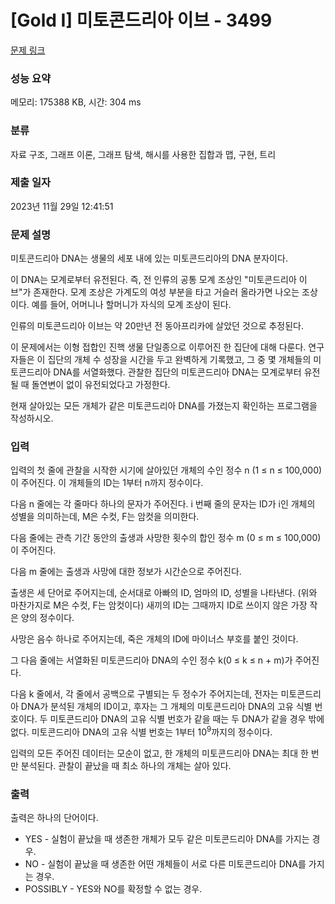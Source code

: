 # [Gold I] 미토콘드리아 이브 - 3499 

[문제 링크](https://www.acmicpc.net/problem/3499) 

### 성능 요약

메모리: 175388 KB, 시간: 304 ms

### 분류

자료 구조, 그래프 이론, 그래프 탐색, 해시를 사용한 집합과 맵, 구현, 트리

### 제출 일자

2023년 11월 29일 12:41:51

### 문제 설명

<p>미토콘드리아 DNA는 생물의 세포 내에 있는 미토콘드리아의 DNA 분자이다.</p>

<p>이 DNA는 모계로부터 유전된다. 즉, 전 인류의 공통 모계 조상인 "미토콘드리아 이브"가 존재한다. 모계 조상은 가계도의 여성 부분을 타고 거슬러 올라가면 나오는 조상이다. 예를 들어, 어머니나 할머니가 자식의 모계 조상이 된다.</p>

<p>인류의 미토콘드리아 이브는 약 20만년 전 동아프리카에 살았던 것으로 추정된다.</p>

<p>이 문제에서는 이형 접합인 진핵 생물 단일종으로 이루어진 한 집단에 대해 다룬다. 연구자들은 이 집단의 개체 수 성장을 시간을 두고 완벽하게 기록했고, 그 중 몇 개체들의 미토콘드리아 DNA를 서열화했다. 관찰한 집단의 미토콘드리아 DNA는 모계로부터 유전될 때 돌연변이 없이 유전되었다고 가정한다.</p>

<p>현재 살아있는 모든 개체가 같은 미토콘드리아 DNA를 가졌는지 확인하는 프로그램을 작성하시오.</p>

### 입력 

 <p>입력의 첫 줄에 관찰을 시작한 시기에 살아있던 개체의 수인 정수 n (1 ≤ n ≤ 100,000)이 주어진다. 이 개체들의 ID는 1부터 n까지 정수이다.</p>

<p>다음 n 줄에는 각 줄마다 하나의 문자가 주어진다. i 번째 줄의 문자는 ID가 i인 개체의 성별을 의미하는데, M은 수컷, F는 암컷을 의미한다.</p>

<p>다음 줄에는 관측 기간 동안의 출생과 사망한 횟수의 합인 정수 m (0 ≤ m ≤ 100,000)이 주어진다.</p>

<p>다음 m 줄에는 출생과 사망에 대한 정보가 시간순으로 주어진다.</p>

<p>출생은 세 단어로 주어지는데, 순서대로 아빠의 ID, 엄마의 ID, 성별을 나타낸다. (위와 마찬가지로 M은 수컷, F는 암컷이다) 새끼의 ID는 그때까지 ID로 쓰이지 않은 가장 작은 양의 정수이다.</p>

<p>사망은 음수 하나로 주어지는데, 죽은 개체의 ID에 마이너스 부호를 붙인 것이다.</p>

<p>그 다음 줄에는 서열화된 미토콘드리아 DNA의 수인 정수 k(0 ≤ k ≤ n + m)가 주어진다.</p>

<p>다음 k 줄에서, 각 줄에서 공백으로 구별되는 두 정수가 주어지는데, 전자는 미토콘드리아 DNA가 분석된 개체의 ID이고, 후자는 그 개체의 미토콘드리아 DNA의 고유 식별 번호이다. 두 미토콘드리아 DNA의 고유 식별 번호가 같을 때는 두 DNA가 같을 경우 밖에 없다. 미토콘드리아 DNA의 고유 식별 번호는 1부터 10<sup>9</sup>까지의 정수이다.</p>

<p>입력의 모든 주어진 데이터는 모순이 없고, 한 개체의 미토콘드리아 DNA는 최대 한 번만 분석된다. 관찰이 끝났을 때 최소 하나의 개체는 살아 있다.</p>

### 출력 

 <p>출력은 하나의 단어이다.</p>

<ul>
	<li>YES - 실험이 끝났을 때 생존한 개체가 모두 같은 미토콘드리아 DNA를 가지는 경우.</li>
	<li>NO - 실험이 끝났을 때 생존한 어떤 개체들이 서로 다른 미토콘드리아 DNA를 가지는 경우.</li>
	<li>POSSIBLY - YES와 NO를 확정할 수 없는 경우.</li>
</ul>


